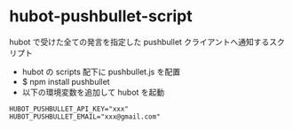# hubot-pushbullet-script

hubot で受けた全ての発言を指定した pushbullet クライアントへ通知するスクリプト

* hubot の scripts 配下に pushbullet.js を配置
* $ npm install pushbullet
* 以下の環境変数を追加して hubot を起動
```
HUBOT_PUSHBULLET_API_KEY="xxx"
HUBOT_PUSHBULLET_EMAIL="xxx@gmail.com"
```
